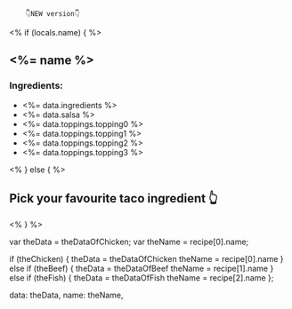  
 
 
        👇NEW version👇


<!-- THIS ONE IS FOR INDEX.EJS-->
<% if (locals.name) { %>
      <h2> <%= name %></h2>
      <h3>Ingredients:</h3>
      <ul id="ingredientsList">
        <li> <%= data.ingredients %></li>
        <li> <%= data.salsa %></li>
        <li> <%= data.toppings.topping0 %></li>
        <li> <%= data.toppings.topping1 %></li>
        <li> <%= data.toppings.topping2 %></li>
        <li> <%= data.toppings.topping3 %></li>
      </ul>
    <% } else { %>
      <h2>Pick your favourite taco ingredient 👆</h2>
    <% } %>  



<!-- THIS ONE IS ON TOP OF APP.POST-->
var theData = theDataOfChicken;
var theName = recipe[0].name;

<!-- THIS ONE IS INSIDE APP.POST(right after req.body) -->
if (theChicken) {
    theData = theDataOfChicken
    theName = recipe[0].name
  } else if (theBeef) {
    theData = theDataOfBeef
    theName = recipe[1].name
  } else if (theFish) {
    theData = theDataOfFish
    theName = recipe[2].name
  };

<!-- THIS ONE IS INSIDE RES.RENDER (IN APP.POST), RENDERED AS AN OUTPUT TO AN EJS TEMPLATE-->
data: theData,
name: theName,